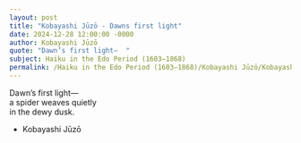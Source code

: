 ```yaml
---
layout: post
title: "Kobayashi Jūzō - Dawns first light"
date: 2024-12-28 12:00:00 -0000
author: Kobayashi Jūzō
quote: "Dawn’s first light—  "
subject: Haiku in the Edo Period (1603–1868)
permalink: /Haiku in the Edo Period (1603–1868)/Kobayashi Jūzō/Kobayashi Jūzō - Dawns first light
---
```


Dawn’s first light—  
a spider weaves quietly  
in the dewy dusk.

- Kobayashi Jūzō
